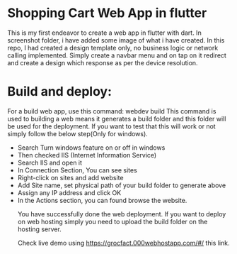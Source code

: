 # Shopping Cart Web App in flutter

This is my first endeavor to create a web app in flutter with dart.
In screenshot folder, i have added some image of what i have created.
In this repo, I had created a design template only, no business logic or network calling implemented. Simply create a navbar menu and on tap on it redirect and create a design which response as per the device resolution.

# Build and deploy:

For a build web app, use this command: webdev build
This command is used to building a web means it generates a build folder and this folder will be used for the deployment. If you want to test that this will work or not simply follow the below step(Only for windows).
<ul>
  <li>Search Turn windows feature on or off in windows</li>
  <li>Then checked IIS (Internet Information Service)</li>
  <li>Search IIS and open it</li>
  <li>In Connection Section, You can see sites</li>
  <li>Right-click on sites and add website</li>
  <li>Add Site name, set physical path of your build folder to generate above</li>
  <li>Assign any IP address and click OK</li>
  <li>In the Actions section, you can found browse the website.</li>

You have successfully done the web deployment.
If you want to deploy on web hosting simply you need to upload the build folder on the hosting server.

Check live demo using https://grocfact.000webhostapp.com/#/ this link.

